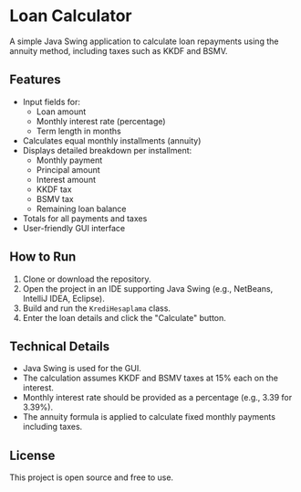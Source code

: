 # Loan Calculator

A simple Java Swing application to calculate loan repayments using the annuity method, including taxes such as KKDF and BSMV.

## Features

- Input fields for:
  - Loan amount
  - Monthly interest rate (percentage)
  - Term length in months
- Calculates equal monthly installments (annuity)
- Displays detailed breakdown per installment:
  - Monthly payment
  - Principal amount
  - Interest amount
  - KKDF tax
  - BSMV tax
  - Remaining loan balance
- Totals for all payments and taxes
- User-friendly GUI interface

## How to Run

1. Clone or download the repository.
2. Open the project in an IDE supporting Java Swing (e.g., NetBeans, IntelliJ IDEA, Eclipse).
3. Build and run the `KrediHesaplama` class.
4. Enter the loan details and click the "Calculate" button.

## Technical Details

- Java Swing is used for the GUI.
- The calculation assumes KKDF and BSMV taxes at 15% each on the interest.
- Monthly interest rate should be provided as a percentage (e.g., 3.39 for 3.39%).
- The annuity formula is applied to calculate fixed monthly payments including taxes.

## License

This project is open source and free to use.
